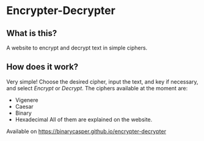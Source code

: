 # Encrypter-Decrypter

## What is this?
A website to encrypt and decrypt text in simple ciphers. 

## How does it work? 
Very simple! Choose the desired cipher, input the text, and key if necessary, and select *Encrypt* or *Decrypt*. 
The ciphers available at the moment are: 
- Vigenere 
- Caesar
- Binary
- Hexadecimal 
All of them are explained on the website. 

Available on <a href=https://binarycasper.github.io/encrypter-decrypter>https://binarycasper.github.io/encrypter-decrypter</a>

